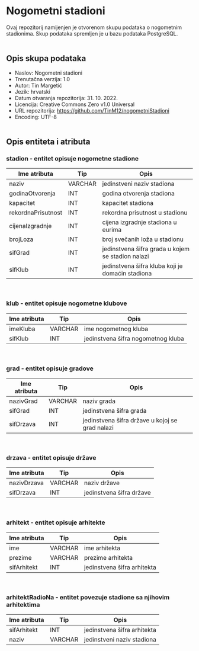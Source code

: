 # __Nogometni stadioni__

Ovaj repozitorij namijenjen je otvorenom skupu podataka o nogometnim stadionima. Skup podataka spremljen je u bazu podataka PostgreSQL.
<br></br>

## __Opis skupa podataka__

- Naslov: Nogometni stadioni
- Trenutačna verzija: 1.0
- Autor: Tin Margetić
- Jezik: hrvatski
- Datum otvaranja repozitorija: 31. 10. 2022.
- Licencija: Creative Commons Zero v1.0 Universal
- URL repozitorija: https://github.com/TinM12/nogometniStadioni
- Encoding: UTF-8
<br></br>

## __Opis entiteta i atributa__

### stadion - entitet opisuje nogometne stadione

| Ime atributa | Tip | Opis |
| --- | --- | --- |
| naziv | VARCHAR | jedinstveni naziv stadiona |
| godinaOtvorenja | INT | godina otvorenja stadiona |
| kapacitet | INT | kapacitet stadiona |
| rekordnaPrisutnost | INT | rekordna prisutnost u stadionu| 
| cijenaIzgradnje | INT | cijena izgradnje stadiona u eurima |
| brojLoza | INT | broj svečanih loža u stadionu |
| sifGrad | INT | jedinstvena šifra grada u kojem se stadion nalazi |
| sifKlub | INT | jedinstvena šifra kluba koji je domaćin stadiona |

<br>

### klub - entitet opisuje nogometne klubove

| Ime atributa | Tip | Opis |
| --- | --- | --- |
| imeKluba | VARCHAR | ime nogometnog kluba |
| sifKlub | INT | jedinstvena šifra nogometnog kluba |

<br>

### grad - entitet opisuje gradove

| Ime atributa | Tip | Opis |
| --- | --- | --- |
| nazivGrad | VARCHAR | naziv grada |
| sifGrad | INT | jedinstvena šifra grada |
| sifDrzava | INT | jedinstvena šifra države u kojoj se grad nalazi |

<br>

### drzava - entitet opisuje države
| Ime atributa | Tip | Opis |
| --- | --- | --- |
| nazivDrzava | VARCHAR | naziv države |
| sifDrzava | INT | jedinstvena šifra države |

<br>

### arhitekt - entitet opisuje arhitekte

| Ime atributa | Tip | Opis |
| --- | --- | --- |
| ime | VARCHAR | ime arhitekta |
| prezime | VARCHAR | prezime arhitekta |
| sifArhitekt | INT | jedinstvena šifra arhitekta |

<br>

### arhitektRadioNa - entitet povezuje stadione sa njihovim arhitektima

| Ime atributa | Tip | Opis |
| --- | --- | --- |
| sifArhitekt | INT | jedinstvena šifra arhitekta |
| naziv | VARCHAR | jedinstveni naziv stadiona  |
